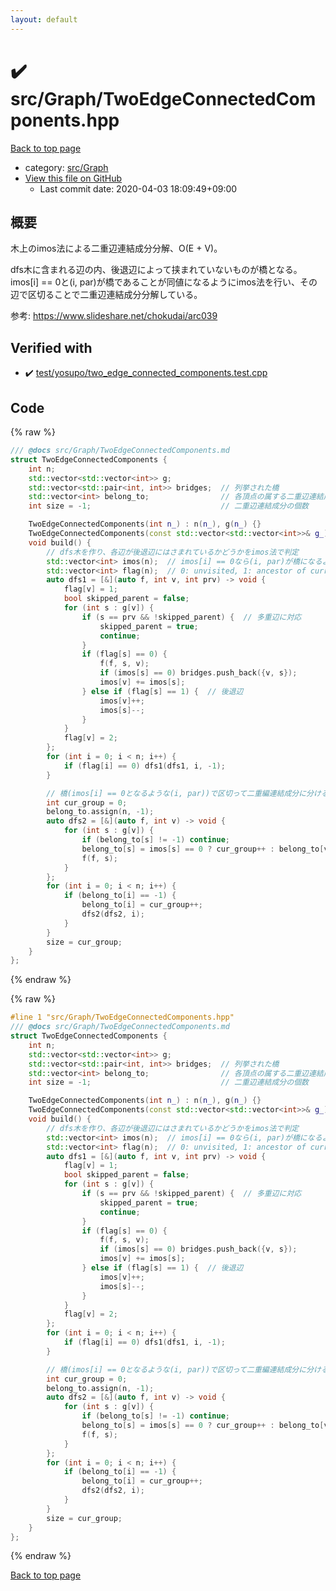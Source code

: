 ```yaml
---
layout: default
---
```


<!-- mathjax config similar to math.stackexchange -->
<script type="text/javascript" async
  src="https://cdnjs.cloudflare.com/ajax/libs/mathjax/2.7.5/MathJax.js?config=TeX-MML-AM_CHTML">
</script>
<script type="text/x-mathjax-config">
  MathJax.Hub.Config({
    TeX: { equationNumbers: { autoNumber: "AMS" }},
    tex2jax: {
      inlineMath: [ ['$','$'] ],
      processEscapes: true
    },
    "HTML-CSS": { matchFontHeight: false },
    displayAlign: "left",
    displayIndent: "2em"
  });
</script>

<script type="text/javascript" src="https://cdnjs.cloudflare.com/ajax/libs/jquery/3.4.1/jquery.min.js"></script>
<script src="https://cdn.jsdelivr.net/npm/jquery-balloon-js@1.1.2/jquery.balloon.min.js" integrity="sha256-ZEYs9VrgAeNuPvs15E39OsyOJaIkXEEt10fzxJ20+2I=" crossorigin="anonymous"></script>
<script type="text/javascript" src="../../../assets/js/copy-button.js"></script>
<link rel="stylesheet" href="../../../assets/css/copy-button.css" />


# :heavy_check_mark: src/Graph/TwoEdgeConnectedComponents.hpp

<a href="../../../index.html">Back to top page</a>

* category: <a href="../../../index.html#6e5c608398952d411d1862b1f8dc05f5">src/Graph</a>
* <a href="{{ site.github.repository_url }}/blob/master/src/Graph/TwoEdgeConnectedComponents.hpp">View this file on GitHub</a>
    - Last commit date: 2020-04-03 18:09:49+09:00




## 概要
木上のimos法による二重辺連結成分分解、O(E + V)。

dfs木に含まれる辺の内、後退辺によって挟まれていないものが橋となる。
imos[i] == 0と(i, par)が橋であることが同値になるようにimos法を行い、その辺で区切ることで二重辺連結成分分解している。

参考: https://www.slideshare.net/chokudai/arc039

## Verified with

* :heavy_check_mark: <a href="../../../verify/test/yosupo/two_edge_connected_components.test.cpp.html">test/yosupo/two_edge_connected_components.test.cpp</a>


## Code

<a id="unbundled"></a>
{% raw %}
```cpp
/// @docs src/Graph/TwoEdgeConnectedComponents.md
struct TwoEdgeConnectedComponents {
    int n;
    std::vector<std::vector<int>> g;
    std::vector<std::pair<int, int>> bridges;  // 列挙された橋
    std::vector<int> belong_to;                // 各頂点の属する二重辺連結成分のindex
    int size = -1;                             // 二重辺連結成分の個数

    TwoEdgeConnectedComponents(int n_) : n(n_), g(n_) {}
    TwoEdgeConnectedComponents(const std::vector<std::vector<int>>& g_) : n(g_.size()), g(g_) {}
    void build() {
        // dfs木を作り、各辺が後退辺にはさまれているかどうかをimos法で判定
        std::vector<int> imos(n);  // imos[i] == 0なら(i, par)が橋になるように更新
        std::vector<int> flag(n);  // 0: unvisited, 1: ancestor of current v, 2: done(後退辺になりえない)
        auto dfs1 = [&](auto f, int v, int prv) -> void {
            flag[v] = 1;
            bool skipped_parent = false;
            for (int s : g[v]) {
                if (s == prv && !skipped_parent) {  // 多重辺に対応
                    skipped_parent = true;
                    continue;
                }
                if (flag[s] == 0) {
                    f(f, s, v);
                    if (imos[s] == 0) bridges.push_back({v, s});
                    imos[v] += imos[s];
                } else if (flag[s] == 1) {  // 後退辺
                    imos[v]++;
                    imos[s]--;
                }
            }
            flag[v] = 2;
        };
        for (int i = 0; i < n; i++) {
            if (flag[i] == 0) dfs1(dfs1, i, -1);
        }

        // 橋(imos[i] == 0となるような(i, par))で区切って二重編連結成分に分ける
        int cur_group = 0;
        belong_to.assign(n, -1);
        auto dfs2 = [&](auto f, int v) -> void {
            for (int s : g[v]) {
                if (belong_to[s] != -1) continue;
                belong_to[s] = imos[s] == 0 ? cur_group++ : belong_to[v];
                f(f, s);
            }
        };
        for (int i = 0; i < n; i++) {
            if (belong_to[i] == -1) {
                belong_to[i] = cur_group++;
                dfs2(dfs2, i);
            }
        }
        size = cur_group;
    }
};

```
{% endraw %}

<a id="bundled"></a>
{% raw %}
```cpp
#line 1 "src/Graph/TwoEdgeConnectedComponents.hpp"
/// @docs src/Graph/TwoEdgeConnectedComponents.md
struct TwoEdgeConnectedComponents {
    int n;
    std::vector<std::vector<int>> g;
    std::vector<std::pair<int, int>> bridges;  // 列挙された橋
    std::vector<int> belong_to;                // 各頂点の属する二重辺連結成分のindex
    int size = -1;                             // 二重辺連結成分の個数

    TwoEdgeConnectedComponents(int n_) : n(n_), g(n_) {}
    TwoEdgeConnectedComponents(const std::vector<std::vector<int>>& g_) : n(g_.size()), g(g_) {}
    void build() {
        // dfs木を作り、各辺が後退辺にはさまれているかどうかをimos法で判定
        std::vector<int> imos(n);  // imos[i] == 0なら(i, par)が橋になるように更新
        std::vector<int> flag(n);  // 0: unvisited, 1: ancestor of current v, 2: done(後退辺になりえない)
        auto dfs1 = [&](auto f, int v, int prv) -> void {
            flag[v] = 1;
            bool skipped_parent = false;
            for (int s : g[v]) {
                if (s == prv && !skipped_parent) {  // 多重辺に対応
                    skipped_parent = true;
                    continue;
                }
                if (flag[s] == 0) {
                    f(f, s, v);
                    if (imos[s] == 0) bridges.push_back({v, s});
                    imos[v] += imos[s];
                } else if (flag[s] == 1) {  // 後退辺
                    imos[v]++;
                    imos[s]--;
                }
            }
            flag[v] = 2;
        };
        for (int i = 0; i < n; i++) {
            if (flag[i] == 0) dfs1(dfs1, i, -1);
        }

        // 橋(imos[i] == 0となるような(i, par))で区切って二重編連結成分に分ける
        int cur_group = 0;
        belong_to.assign(n, -1);
        auto dfs2 = [&](auto f, int v) -> void {
            for (int s : g[v]) {
                if (belong_to[s] != -1) continue;
                belong_to[s] = imos[s] == 0 ? cur_group++ : belong_to[v];
                f(f, s);
            }
        };
        for (int i = 0; i < n; i++) {
            if (belong_to[i] == -1) {
                belong_to[i] = cur_group++;
                dfs2(dfs2, i);
            }
        }
        size = cur_group;
    }
};

```
{% endraw %}

<a href="../../../index.html">Back to top page</a>

